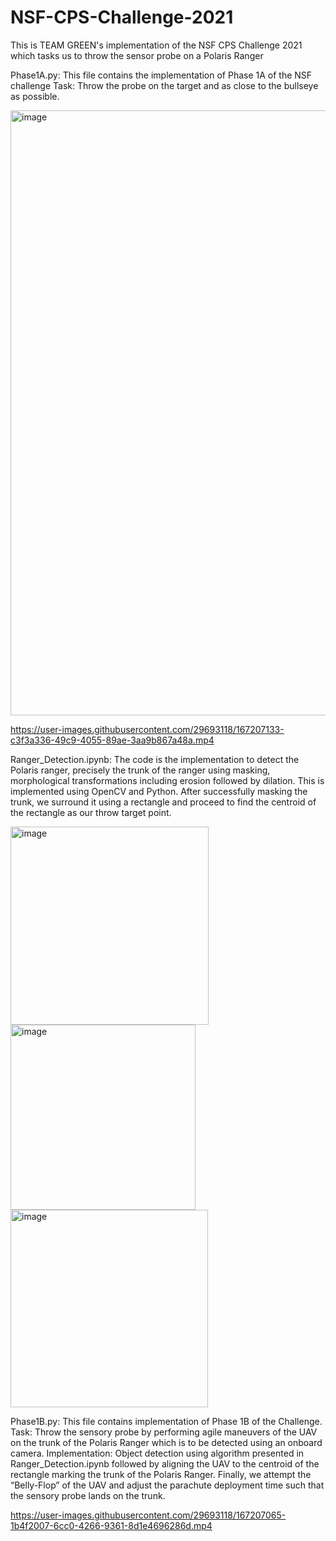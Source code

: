 # NSF-CPS-Challenge-2021
This is TEAM GREEN's implementation of the NSF CPS Challenge 2021 which tasks us to throw the sensor probe on a Polaris Ranger


Phase1A.py: This file contains the implementation of Phase 1A of the NSF challenge 
Task: Throw the probe on the target and as close to the bullseye as possible.

<img width="968" alt="image" src="https://user-images.githubusercontent.com/29693118/167206286-f840c697-9f91-4408-8518-efb24c75ff2b.png">


https://user-images.githubusercontent.com/29693118/167207133-c3f3a336-49c9-4055-89ae-3aa9b867a48a.mp4




Ranger_Detection.ipynb: The  code is the implementation to detect the Polaris ranger, precisely the trunk of the ranger using masking, morphological transformations including erosion followed by dilation. This is implemented using OpenCV and Python.
After successfully masking the trunk, we surround it using a rectangle and proceed to find the centroid of the rectangle as our throw target point.

<img width="317" alt="image" src="https://user-images.githubusercontent.com/29693118/167205272-d213a683-2f23-4be6-bdbc-64c3e2115991.png"> <img width="296" alt="image" src="https://user-images.githubusercontent.com/29693118/167205376-62b538f3-b982-4262-ac1a-faa8f9b114a5.png">   <img width="316" alt="image" src="https://user-images.githubusercontent.com/29693118/167205386-629238b7-cc13-4b98-a2dd-86d5275bf9e8.png">




Phase1B.py: This file contains implementation of Phase 1B of the Challenge.
Task: Throw the sensory probe by performing agile maneuvers of the UAV on the trunk of the Polaris Ranger which is to be detected using an onboard camera.
Implementation: Object detection using algorithm presented in Ranger_Detection.ipynb followed by aligning the UAV to the centroid of the rectangle marking the trunk of the Polaris Ranger. Finally, we attempt the “Belly-Flop” of the UAV and adjust the parachute deployment time such that the sensory probe lands on the trunk.


https://user-images.githubusercontent.com/29693118/167207065-1b4f2007-6cc0-4266-9361-8d1e4696286d.mp4


